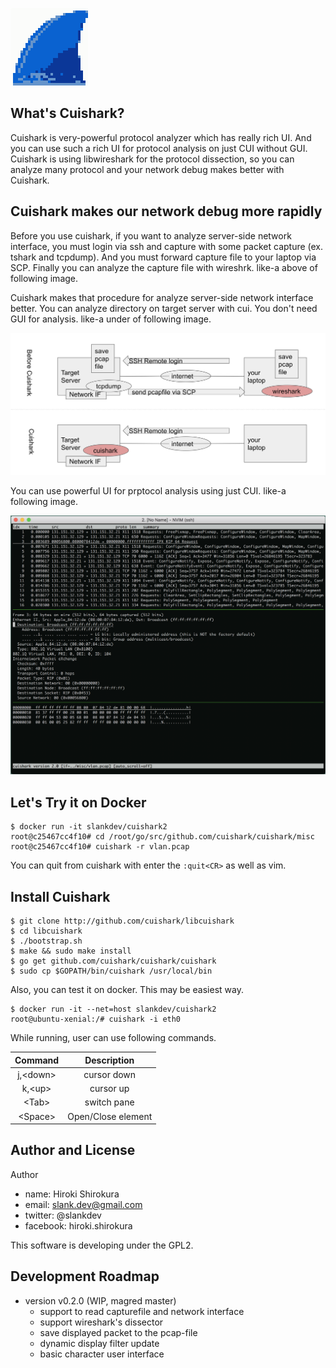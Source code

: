 
![](./logo.png)

## What's Cuishark?

Cuishark is very-powerful protocol analyzer which has really rich UI.
And you can use such a rich UI for protocol analysis on just CUI without GUI.
Cuishark is using libwireshark for the protocol dissection, so you can
analyze many protocol and your network debug makes better with Cuishark.

## Cuishark makes our network debug more rapidly

Before you use cuishark, if you want to analyze server-side network interface,
you must login via ssh and capture with some packet capture (ex. tshark and tcpdump).
And you must forward capture file to your laptop via SCP. Finally you can
analyze the capture file with wireshrk. like-a above of following image.

Cuishark makes that procedure for analyze server-side network interface better.
You can analyze directory on target server with cui. You don't need GUI for analysis.
like-a under of following image.

![](./capturing.png)

You can use powerful UI for prptocol analysis using just CUI. like-a following image.

![](./screenshot.png)

## Let's Try it on Docker

```
$ docker run -it slankdev/cuishark2
root@c25467cc4f10# cd /root/go/src/github.com/cuishark/cuishark/misc
root@c25467cc4f10# cuishark -r vlan.pcap
```

You can quit from cuishark with enter the ``:quit<CR>`` as well as vim.

## Install Cuishark

```
$ git clone http://github.com/cuishark/libcuishark
$ cd libcuishark
$ ./bootstrap.sh
$ make && sudo make install
$ go get github.com/cuishark/cuishark/cuishark
$ sudo cp $GOPATH/bin/cuishark /usr/local/bin
```

Also, you can test it on docker. This may be easiest way.
```
$ docker run -it --net=host slankdev/cuishark2
root@ubuntu-xenial:/# cuishark -i eth0
```

While running, user can use following commands.

| Command         | Description         |
|:---------------:|:-------------------:|
| j,&lt;down&gt;  | cursor down         |
| k,&lt;up&gt;    | cursor up           |
| &lt;Tab&gt;     | switch pane         |
| &lt;Space&gt;   | Open/Close element  |

## Author and License

Author
- name: Hiroki Shirokura
- email: slank.dev@gmail.com
- twitter: @slankdev
- facebook: hiroki.shirokura

This software is developing under the GPL2.

## Development Roadmap

- version v0.2.0 (WIP, magred master)
	- support to read capturefile and network interface
	- support wireshark's dissector
	- save displayed packet to the pcap-file
	- dynamic display filter update
	- basic character user interface


